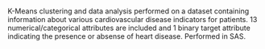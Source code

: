 # 
K-Means clustering and data analysis performed on a dataset containing information about various cardiovascular disease indicators for patients. 13 numerical/categorical attributes are included and 1 binary target attribute indicating the presence or absense of heart disease. Performed in SAS. 
